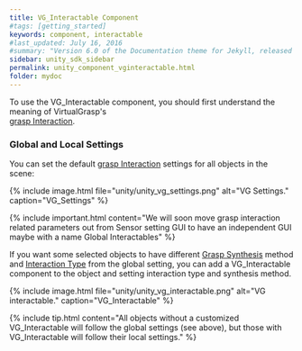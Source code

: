 ```yaml
---
title: VG_Interactable Component
#tags: [getting_started]
keywords: component, interactable
#last_updated: July 16, 2016
#summary: "Version 6.0 of the Documentation theme for Jekyll, released July 4, 2016, implements relative links so you can view the files offline or on any server without configuring urls and baseurls. Additionally, you can store pages in subdirectories. Templates for alerts and images are available."
sidebar: unity_sdk_sidebar
permalink: unity_component_vginteractable.html
folder: mydoc
---
```


To use the VG_Interactable component, you should first understand the meaning of VirtualGrasp's  
[grasp Interaction](grasp_interaction.html#grasp-interaction).


### Global and Local Settings

You can set the default [grasp Interaction](grasp_interaction.html#grasp-interaction) settings for all objects in the scene:

{% include image.html file="unity/unity_vg_settings.png" alt="VG Settings." caption="VG_Settings" %}

{% include important.html content="We will soon move grasp interaction related parameters out from Sensor setting GUI to have an independent GUI maybe with a name Global Interactables" %}


If you want some selected objects to have different <a href="#" data-toggle="tooltip" data-original-title="{{site.data.glossary.GraspSynthesisMethod}}">Grasp Synthesis</a> method and 
<a href="#" data-toggle="tooltip" data-original-title="{{site.data.glossary.InteractionType}}">Interaction Type</a> from the global setting, 
you can add a VG_Interactable component to the object and setting interaction type and synthesis method. 

{% include image.html file="unity/unity_vg_interactable.png" alt="VG interactable." caption="VG_Interactable" %}

{% include tip.html content="All objects without a customized VG_Interactable will follow the global settings (see above), but those with VG_Interactable will follow their local settings." %}

